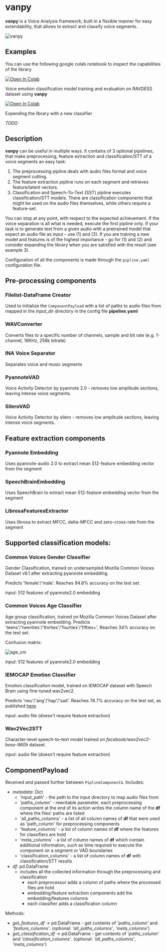 # vanpy 
**vanpy** is a Voice Analysis framework, built in a 
flexible manner for easy extendability, that allows to extract and classify voice segments. 

![vanpy](https://user-images.githubusercontent.com/1709151/176196445-d80903ec-295f-4bc2-8a82-7f25f9f8dfc1.PNG)

## Examples
You can use the following google colab notebook to inspect the capabilities of the library
 
[![Open In Colab](https://colab.research.google.com/assets/colab-badge.svg)](https://colab.research.google.com/github/griko/vanpy/blob/main/example/vanpy_example.ipynb)

Voice emotion classification model training and evaluation on RAVDESS dataset using **vanpy**

[![Open In Colab](https://colab.research.google.com/assets/colab-badge.svg)](https://colab.research.google.com/github/griko/vanpy/blob/main/examples/using_vanpy_to_classify_emotions_on_RAVDESS_dataset.ipynb)

Expending the library with a new classifier

*TODO*

## Description
**vanpy** can be useful in multiple ways. It contains of 3 optional pipelines, that make preprocessing, feature 
extraction and classification/STT of a voice segments an easy task:

1. The preprocessing pipline deals with audio files format and voice segment cutting. 
2. The feature extraction pipline runs
on each segment and retrieves feature/latent vectors. 
3. Classification and Speech-To-Text (SST) pipline executes classification/STT models. 
There are classification components that might be used on the audio files themselves, while others require a feature-set.

You can stop at any point, with respect to the expected achievement. If the voice separation is all what is needed, 
execute the first pipline only. If your task is to generate text from a given audio with a pretrained model that expect 
an audio file as input - use (1) and (3). If you are training a new model and features is of the highest importance - 
go for (1) and (2) and consider expanding the library when you are satisfied with the result (see example 3).  

Configuration of all the components is made through the `pipline.yaml` configuration file.

## Pre-processing components
### Filelist-DataFrame Creator
Used to initialize the `ComponentPayload` with a list of paths to audio files from mapped in the *input_dir* directory in the config file **pipeline.yaml**
### WAVConverter
Converts files to a specific number of channels, sample and bit rate (e.g. 1-channel, 16KHz, 256k bitrate)
### INA Voice Separator
Separates voice and music segments
### PyannoteVAD
Voice Activity Detector by pyannote 2.0 - removes low amplitude sections, leaving intense voice segments. 
### SileroVAD
Voice Activity Detector by silero - removes low amplitude sections, leaving intense voice segments.

## Feature extraction components
### Pyannote Embedding
Uses pyannote-audio 2.0 to extract mean 512-feature embedding vector from the segment
### SpeechBrainEmbedding
Uses SpeechBrain to extract mean 512-feature embedding vector from the segment
### LibrosaFeaturesExtractor
Uses librosa to extract MFCC, delta-MFCC and zero-cross-rate from the segment

## Supported classification models:
### Common Voices Gender Classifier
Gender Classification, trained on undersampled Mozilla Common Voices Dataset v6.1 after extracting pyannote embedding.

Predicts 'female'/'male'. Reaches 94.8% accuracy on the test set.

*input*: 512 features of pyannote2.0 embedding
### Common Voices Age Classifier
Age group classification, trained on Mozilla Common Voices Dataset after extracting pyannote embedding.
Predicts 'teens'/'twenties'/'thirties'/'fourties'/'fifties+'. Reaches 34% accuracy on the test set.

Confusion matrix:

![age_cm](https://user-images.githubusercontent.com/1709151/171154228-1ed8927e-37e2-4a6d-ad2d-68f8bb485d1f.PNG)

*input*: 512 features of pyannote2.0 embedding
### IEMOCAP Emotion Classifier
Emotion classification model, trained on IEMOCAP dataset with Speech Brain using fine-tuned wav2vec2.

Predicts 'neu'/'ang'/'hap'/'sad'. Reaches 78.7% accuracy on the test set, as published [here](https://huggingface.co/speechbrain/emotion-recognition-wav2vec2-IEMOCAP).

*input*: audio file (doesn't require feature extraction)

### Wav2Vec2STT
Character-level speech-to-text model trained on *facebook/wav2vec2-base-960h* dataset.

*input*: audio file (doesn't require feature extraction)

## ComponentPayload
Received and passed further between `PiplineComponent`s. Includes:
- *metadata*: Dict
  - 'input_path' - the path to the input directory to map audio files from
  - 'paths_column' - rewritable parameter, each preprocessing component at the end of its action writes the column name of the **df** where the files' paths are listed
  - 'all_paths_columns' - a list of all column names of **df** that were used as 'path_column' for preprocessing components
  - 'feature_columns' - a list of column names of **df** where the features for classifiers are hold
  - 'meta_columns' - a list of column names of **df** which contain additional information, such as time required to execute the component on a segment or VAD boundaries 
  - 'classification_columns' - a list of column names of **df** with classification/STT results
- *df*: pd.DataFrame
  - includes all the collected information through the preprocessing and classification
    - each preprocessor adds a column of paths where the processed files are hold
    - embedding/feature extraction components add the embedding/features columns
    - each classifier adds a classification column

Methods:
- *get_features_df* -> pd.DataFrame - get contents of *'paths_column'* and *'feature_columns'*. (optional: *'all_paths_columns'*, *'meta_columns'*) 
- *get_classification_df* -> pd.DataFrame - get contents of *'paths_column'* and *'classification_columns'*. (optional: *'all_paths_columns'*, *'meta_columns'*)
